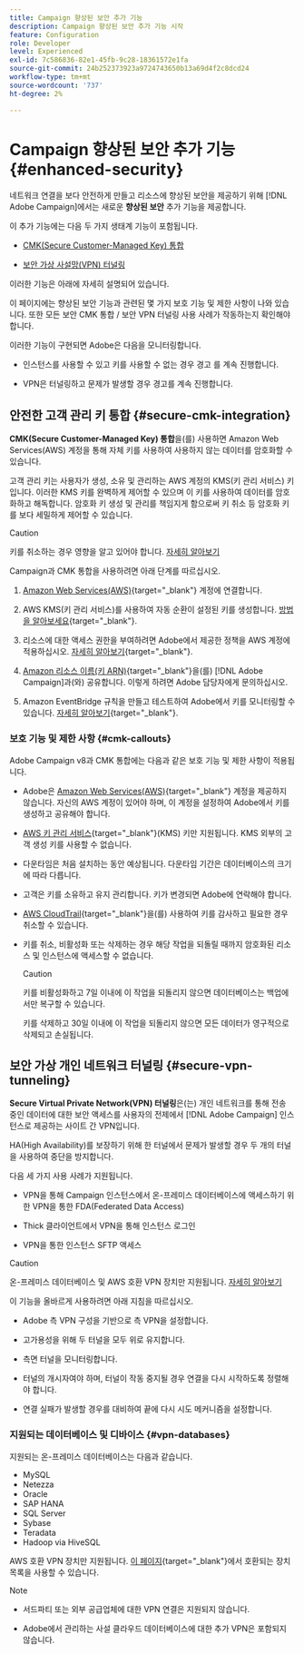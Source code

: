 ```yaml
---
title: Campaign 향상된 보안 추가 기능
description: Campaign 향상된 보안 추가 기능 시작
feature: Configuration
role: Developer
level: Experienced
exl-id: 7c586836-82e1-45fb-9c28-18361572e1fa
source-git-commit: 24b252373923a9724743650b13a69d4f2c8dcd24
workflow-type: tm+mt
source-wordcount: '737'
ht-degree: 2%

---
```



# Campaign 향상된 보안 추가 기능 {#enhanced-security}

네트워크 연결을 보다 안전하게 만들고 리소스에 향상된 보안을 제공하기 위해 [!DNL Adobe Campaign]에서는 새로운 **향상된 보안** 추가 기능을 제공합니다.

이 추가 기능에는 다음 두 가지 생태계 기능이 포함됩니다.

* [CMK(Secure Customer-Managed Key) 통합](#secure-cmk-integration)

* [보안 가상 사설망(VPN) 터널링](#secure-vpn-tunneling)

이러한 기능은 아래에 자세히 설명되어 있습니다.

이 페이지에는 향상된 보안 기능과 관련된 몇 가지 보호 기능 및 제한 사항이 나와 있습니다. 또한 모든 보안 CMK 통합 / 보안 VPN 터널링 사용 사례가 작동하는지 확인해야 합니다.

이러한 기능이 구현되면 Adobe은 다음을 모니터링합니다.

* 인스턴스를 사용할 수 있고 키를 사용할 수 없는 경우 경고 를 계속 진행합니다.

* VPN은 터널링하고 문제가 발생할 경우 경고를 계속 진행합니다.

## 안전한 고객 관리 키 통합 {#secure-cmk-integration}

**CMK(Secure Customer-Managed Key) 통합**&#x200B;을(를) 사용하면 Amazon Web Services(AWS) 계정을 통해 자체 키를 사용하여 사용하지 않는 데이터를 암호화할 수 있습니다.

고객 관리 키는 사용자가 생성, 소유 및 관리하는 AWS 계정의 KMS(키 관리 서비스) 키입니다. 이러한 KMS 키를 완벽하게 제어할 수 있으며 이 키를 사용하여 데이터를 암호화하고 해독합니다. 암호화 키 생성 및 관리를 책임지게 함으로써 키 취소 등 암호화 키를 보다 세밀하게 제어할 수 있습니다.

>[!CAUTION]
>
>키를 취소하는 경우 영향을 알고 있어야 합니다. [자세히 알아보기](#cmk-callouts)

Campaign과 CMK 통합을 사용하려면 아래 단계를 따르십시오.

1. [Amazon Web Services(AWS)](https://aws.amazon.com/){target="_blank"} 계정에 연결합니다.

1. AWS KMS(키 관리 서비스)를 사용하여 자동 순환이 설정된 키를 생성합니다. [방법을 알아보세요](https://docs.aws.amazon.com/kms/latest/developerguide/create-keys.html){target="_blank"}.

1. 리소스에 대한 액세스 권한을 부여하려면 Adobe에서 제공한 정책을 AWS 계정에 적용하십시오. [자세히 알아보기](https://docs.aws.amazon.com/kms/latest/developerguide/key-policy-services.html){target="_blank"}. <!--link TBC-->

1. [Amazon 리소스 이름(키 ARN)](https://docs.aws.amazon.com/kms/latest/developerguide/find-cmk-id-arn.html){target="_blank"}을(를) [!DNL Adobe Campaign]과(와) 공유합니다. 이렇게 하려면 Adobe 담당자에게 문의하십시오. <!--or Adobe transition manager?-->

1. Amazon EventBridge 규칙을 만들고 테스트하여 Adobe에서 키를 모니터링할 수 있습니다&#x200B;. [자세히 알아보기](https://docs.aws.amazon.com/eventbridge/latest/userguide/eb-rules.html){target="_blank"}.


### 보호 기능 및 제한 사항 {#cmk-callouts}

Adobe Campaign v8과 CMK 통합에는 다음과 같은 보호 기능 및 제한 사항이 적용됩니다.

* Adobe은 [Amazon Web Services(AWS)](https://aws.amazon.com/){target="_blank"} 계정을 제공하지 않습니다. 자신의 AWS 계정이 있어야 하며, 이 계정을 설정하여 Adobe에서 키를 생성하고 공유해야 합니다.

* [AWS 키 관리 서비스](https://docs.aws.amazon.com/kms/latest/developerguide/overview.html){target="_blank"}(KMS) 키만 지원됩니다. KMS 외부의 고객 생성 키를 사용할 수 없습니다&#x200B;.

* 다운타임은 처음 설치하는 동안 예상됩니다. &#x200B;다운타임 기간은 데이터베이스의 크기에 따라 다릅니다.

* 고객은 키를 소유하고 유지 관리합니다. 키가 변경되면 Adobe에 연락해야 합니다&#x200B;.

* [AWS CloudTrail](https://docs.aws.amazon.com/awscloudtrail/latest/userguide/cloudtrail-user-guide.html){target="_blank"}을(를) 사용하여 키를 감사하고 필요한 경우 취소할 수 있습니다&#x200B;.

* 키를 취소, 비활성화 또는 삭제하는 경우 해당 작업을 되돌릴 때까지 암호화된 리소스 및 인스턴스에 액세스할 수 없습니다.

  >[!CAUTION]
  >
  >키를 비활성화하고 7일 이내에 이 작업을 되돌리지 않으면 데이터베이스는 백업에서만 복구할 수 있습니다.
  >
  >키를 삭제하고 30일 이내에 이 작업을 되돌리지 않으면 모든 데이터가 영구적으로 삭제되고 손실됩니다&#x200B;.

## 보안 가상 개인 네트워크 터널링 {#secure-vpn-tunneling}

**Secure Virtual Private Network(VPN) 터널링**&#x200B;은(는) 개인 네트워크를 통해 전송 중인 데이터에 대한 보안 액세스를 사용자의 전제에서 [!DNL Adobe Campaign] 인스턴스로 제공하는 사이트 간 VPN입니다.

<!--As it connects two networks together, it is a site-to-site VPN.-->

HA(High Availability)를 보장하기 위해 한 터널에서 문제가 발생할 경우 두 개의 터널을 사용하여 중단을 방지합니다.

다음 세 가지 사용 사례가 지원됩니다.

* VPN을 통해 Campaign 인스턴스에서 온-프레미스 데이터베이스에 액세스하기 위한 VPN을 통한 FDA(Federated Data Access)

* Thick 클라이언트에서 VPN을 통해 인스턴스 로그인

* VPN을 통한 인스턴스 SFTP 액세스

>[!CAUTION]
>
>온-프레미스 데이터베이스 및 AWS 호환 VPN 장치만 지원됩니다. [자세히 알아보기](#vpn-databases)

이 기능을 올바르게 사용하려면 아래 지침을 따르십시오.

* Adobe 측 VPN 구성을 기반으로 측 VPN을 설정합니다.

* 고가용성을 위해 두 터널을 모두 위로 유지합니다.

* 측면 터널을 모니터링합니다.

* 터널의 개시자여야 하며, 터널이 작동 중지될 경우 연결을 다시 시작하도록 정렬해야 합니다.

* 연결 실패가 발생할 경우를 대비하여 끝에 다시 시도 메커니즘을 설정합니다.

### 지원되는 데이터베이스 및 디바이스 {#vpn-databases}

지원되는 온-프레미스 데이터베이스는 다음과 같습니다.

* MySQL
* Netezza
* Oracle
* SAP HANA
* SQL Server
* Sybase
* Teradata
* Hadoop via HiveSQL

AWS 호환 VPN 장치만 지원됩니다. [이 페이지](https://docs.aws.amazon.com/vpn/latest/s2svpn/your-cgw.html#example-configuration-files){target="_blank"}에서 호환되는 장치 목록을 사용할 수 있습니다.

>[!NOTE]
>
>* 서드파티 또는 외부 공급업체에 대한 VPN 연결은 지원되지 않습니다.
>
>* Adobe에서 관리하는 사설 클라우드 데이터베이스에 대한 추가 VPN은 포함되지 않습니다.
